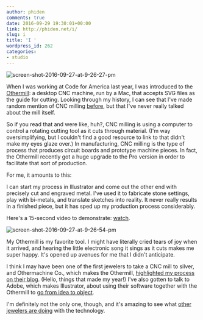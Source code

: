 ```yaml
---
author: phiden
comments: true
date: 2016-09-29 19:30:01+00:00
link: http://phiden.net/i/
slug: i
title: 'I '
wordpress_id: 262
categories:
- studio
---
```


![screen-shot-2016-09-27-at-9-26-27-pm](http://phiden.net/wp-content/uploads/2015/11/Screen-Shot-2016-09-27-at-9.26.27-PM-1024x1022.png)

When I was working at Code for America last year, I was introduced to the [Othermill](https://othermachine.co/othermill-pro/): a desktop CNC machine, run by a Mac, that accepts SVG files as the guide for cutting. Looking through my history, I can see that I've made random mention of CNC milling [before](http://phiden.net/silver-clad-brass-maybe-my-new-favorite/), but that I've never really talked about the mill itself.

So if you read that and were like, huh?, CNC milling is using a computer to control a rotating cutting tool as it cuts through material. (I'm way oversimplifying, but I couldn't find a good resource to link to that didn't make my eyes glaze over.) In manufacturing, CNC milling is the type of process that produces circuit boards and prototype machine pieces. In fact, the Othermill recently got a huge upgrade to the Pro version in order to facilitate that sort of production. 

For me, it amounts to this:

I can start my process in Illustrator and come out the other end with precisely cut and engraved metal. I've used it to fabricate stone settings, play with bi-metals, and translate sketches into reality. It never really results in a finished piece, but it has sped up my production process considerably.

Here's a 15-second video to demonstrate: [watch](https://www.instagram.com/p/BDo9vabE1QA). 

![screen-shot-2016-09-27-at-9-26-54-pm](http://phiden.net/wp-content/uploads/2015/11/Screen-Shot-2016-09-27-at-9.26.54-PM-1024x1005.png)

My Othermill is my favorite tool. I might have literally cried tears of joy when it arrived, and hearing the little electronic song it sings as it cuts makes me super happy. It's opened up avenues for me that I didn't anticipate. 

I think I may have been one of the first jewelers to take a CNC mill to silver, and Othermachine Co., which makes the Othermill, [highlighted my process on their blog](https://othermachine.co/stories/sophia-dengos-streamlined-silversmithing/). (Hello, things that made my year!) I've also gotten to talk to Adobe, which makes Illustrator, about using their software together with the Othermill to [go from idea to object](http://create.adobe.com/2015/10/25/othermill_another_way_to_make.html). 

I'm definitely not the only one, though, and it's amazing to see what [other jewelers are doing](https://othermachine.co/stories/infusing-classic-craftsmanship-with-digital-fabrication-at-metal-pressions/) with the technology. 
